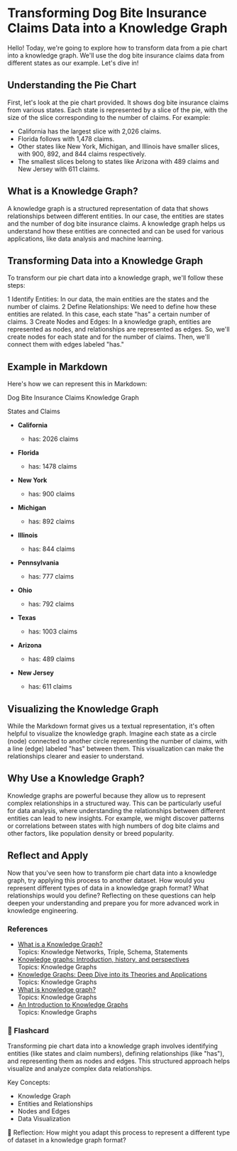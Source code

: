# Transforming Dog Bite Insurance Claims Data into a Knowledge Graph

Hello! Today, we're going to explore how to transform data from a pie chart into a knowledge graph. We'll use the dog bite insurance claims data from different states as our example. Let's dive in!

## Understanding the Pie Chart
First, let's look at the pie chart provided. It shows dog bite insurance claims from various states. Each state is represented by a slice of the pie, with the size of the slice corresponding to the number of claims. For example:

- California has the largest slice with 2,026 claims.
- Florida follows with 1,478 claims.
- Other states like New York, Michigan, and Illinois have smaller slices, with 900, 892, and 844 claims respectively.
- The smallest slices belong to states like Arizona with 489 claims and New Jersey with 611 claims.

## What is a Knowledge Graph?

A knowledge graph is a structured representation of data that shows relationships between different entities. In our case, the entities are states and the number of dog bite insurance claims. A knowledge graph helps us understand how these entities are connected and can be used for various applications, like data analysis and machine learning.

## Transforming Data into a Knowledge Graph

To transform our pie chart data into a knowledge graph, we'll follow these steps:

1 Identify Entities: In our data, the main entities are the states and the number of claims.
2 Define Relationships: We need to define how these entities are related. In this case, each state "has" a certain number of claims.
3 Create Nodes and Edges: In a knowledge graph, entities are represented as nodes, and relationships are represented as edges. So, we'll create nodes for each state and for the number of claims. Then, we'll connect them with edges labeled "has."

## Example in Markdown

Here's how we can represent this in Markdown:

Dog Bite Insurance Claims Knowledge Graph

States and Claims

- **California**
  - has: 2026 claims

- **Florida**
  - has: 1478 claims

- **New York**
  - has: 900 claims

- **Michigan**
  - has: 892 claims

- **Illinois**
  - has: 844 claims

- **Pennsylvania**
  - has: 777 claims

- **Ohio**
  - has: 792 claims

- **Texas**
  - has: 1003 claims

- **Arizona**
  - has: 489 claims

- **New Jersey**
  - has: 611 claims

## Visualizing the Knowledge Graph

While the Markdown format gives us a textual representation, it's often helpful to visualize the knowledge graph. Imagine each state as a circle (node) connected to another circle representing the number of claims, with a line (edge) labeled "has" between them. This visualization can make the relationships clearer and easier to understand.

## Why Use a Knowledge Graph?

Knowledge graphs are powerful because they allow us to represent complex relationships in a structured way. This can be particularly useful for data analysis, where understanding the relationships between different entities can lead to new insights. For example, we might discover patterns or correlations between states with high numbers of dog bite claims and other factors, like population density or breed popularity.

## Reflect and Apply

Now that you've seen how to transform pie chart data into a knowledge graph, try applying this process to another dataset. How would you represent different types of data in a knowledge graph format? What relationships would you define? Reflecting on these questions can help deepen your understanding and prepare you for more advanced work in knowledge engineering.

### References

- [What is a Knowledge Graph?](https://www.youtube.com/watch?v=y7sXDpffzQQ)  
  Topics: Knowledge Networks, Triple, Schema, Statements
- [Knowledge graphs: Introduction, history, and perspectives](https://onlinelibrary.wiley.com/doi/10.1002/aaai.12033)  
  Topics: Knowledge Graphs
- [Knowledge Graphs: Deep Dive into its Theories and Applications](https://www.analyticsvidhya.com/blog/2023/01/knowledge-graphs-deep-dive-into-its-theories-and-applications/)  
  Topics: Knowledge Graphs
- [What is knowledge graph?](https://www.ibm.com/topics/knowledge-graph)  
  Topics: Knowledge Graphs
- [An Introduction to Knowledge Graphs](https://ai.stanford.edu/blog/introduction-to-knowledge-graphs/)  
  Topics: Knowledge Graphs
  
### 🧠 Flashcard

Transforming pie chart data into a knowledge graph involves identifying entities (like states and claim numbers), defining relationships (like "has"), and representing them as nodes and edges. This structured approach helps visualize and analyze complex data relationships.

Key Concepts:
- Knowledge Graph
- Entities and Relationships
- Nodes and Edges
- Data Visualization

🔁 Reflection:
How might you adapt this process to represent a different type of dataset in a knowledge graph format?
